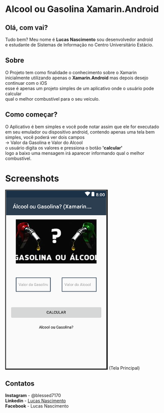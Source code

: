 # Alcool ou Gasolina Xamarin.Android

Olá, com vai?
-------------

Tudo bem? Meu nome é __Lucas Nascimento__ sou desenvolvedor android  
e estudante de Sistemas de Informação no Centro Universitário Estácio.

Sobre
------
O Projeto tem como finalidade o conhecimento sobre o  Xamarin  
inicialmente utilizando apenas o __Xamarin.Android__ mas depois desejo continuar com o iOS  
esse é apenas um projeto simples de um aplicativo onde o usuário pode calcular  
qual o melhor combustível para o seu veículo.

Como começar?
--------------

O Aplicativo é bem simples e você pode notar assim que ele for executado em seu emulador ou dispositivo android,
contendo apenas uma tela bem simples, você poderá ver dois campos  
-> Valor da Gasolina e Valor do Alcool  
o usuário digita os valores e pressiona o botão __'calcular'__  
logo a baixo uma mensagem irá aparecer informando qual o melhor combustível.

Screenshots
============
<img src="https://github.com/LukNasc/Alcool-ou-Gasolina-Xamarin.Android-/blob/master/Capturar.PNG">  
(Tela Principal)  

Contatos
--------
__Instagram__ - @blessed7170  
__Linkedin__ - [Lucas Nascimento](https://www.linkedin.com/in/lucasnascimento7170)  
__Facebook__ - Lucas Nascimento  

